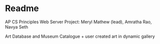 # Readme
AP CS Principles Web Server Project: Meryl Mathew (lead), Amratha Rao, Navya Seth

Art Database and Museum Catalogue + user created art in dynamic gallery
